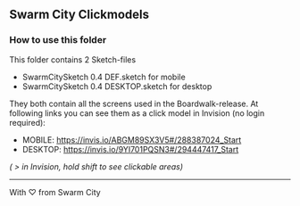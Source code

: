 ## Swarm City Clickmodels

### How to use this folder
This folder contains 2 Sketch-files
- SwarmCitySketch 0.4 DEF.sketch for mobile
- SwarmCitySketch 0.4 DESKTOP.sketch for desktop

They both contain all the screens used in the Boardwalk-release.
At following links you can see them as a click model in Invision (no login required):
- MOBILE: https://invis.io/ABGM89SX3V5#/288387024_Start
- DESKTOP: https://invis.io/9YI701PQSN3#/294447417_Start

_( > in Invision, hold shift to see clickable areas)_

----

With ♡ from Swarm City
